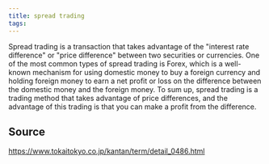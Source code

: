 ```yaml
---
title: spread trading
tags: 
---
```


Spread trading is a transaction that takes advantage of the "interest rate difference" or "price difference" between two securities or currencies. One of the most common types of spread trading is Forex, which is a well-known mechanism for using domestic money to buy a foreign currency and holding foreign money to earn a net profit or loss on the difference between the domestic money and the foreign money. To sum up, spread trading is a trading method that takes advantage of price differences, and the advantage of this trading is that you can make a profit from the difference.

## Source
https://www.tokaitokyo.co.jp/kantan/term/detail_0486.html